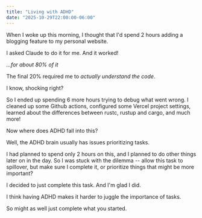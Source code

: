 ```yaml
---
title: "Living with ADHD"
date: "2025-10-29T22:00:00-06:00"
---
```


When I woke up this morning, I thought that I'd spend 2 hours adding a blogging feature to my personal website. 

I asked Claude to do it for me. And it worked!

*...for about 80% of it*

The final 20% required me to *actually understand the code*. 

I know, shocking right? 

So I ended up spending 6 more hours trying to debug what went wrong. I cleaned up some Github actions, configured some Vercel project settings, learned about the differences between rustc, rustup and cargo, and much more! 

Now where does ADHD fall into this? 

Well, the ADHD brain usually has issues prioritizing tasks. 

I had planned to spend only 2 hours on this, and I planned to do other things later on in the day. So I was stuck with the dilemma -- allow this task to spillover, but make sure I complete it, or prioritize things that might be more important? 

I decided to just complete this task. And I'm glad I did. 

I think having ADHD makes it harder to juggle the importance of tasks. 

So might as well just complete what you started. 
